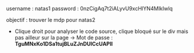 username : natas1
password : 0nzCigAq7t2iALyvU9xcHlYN4MlkIwlq

objectif : trouver le mdp pour natas2

- Clique droit pour analyser le code source, clique bloqué sur le div mais pas ailleur sur la page 
-> Mot de passe  : **TguMNxKo1DSa1tujBLuZJnDUlCcUAPlI**
